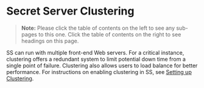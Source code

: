 [title]: # (Secret Server Clustering)
[tags]: # (Clustering, Networking)
[priority]: # (1000)

# Secret Server Clustering

> **Note:** Please click the table of contents on the left to see any sub-pages to this one. Click the table of contents on the right to see headings on this page.

SS can run with multiple front-end Web servers. For a critical instance, clustering offers a redundant system to limit potential down time from a single point of failure. Clustering also allows users to load balance for better performance. For instructions on enabling clustering in SS, see [Setting up Clustering](../secret-server-clustering/setting-up-clustering/index.md).